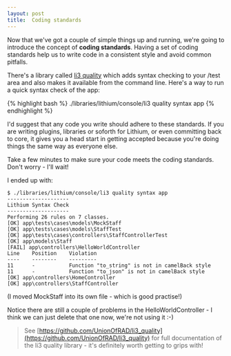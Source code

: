 ```yaml
---
layout: post
title:  Coding standards
---
```


Now that we've got a couple of simple things up and running, we're going to introduce the concept of **coding standards**. Having a set of coding standards help us to write code in a consistent style and avoid common pitfalls.

There's a library called [li3 quality](https://github.com/UnionOfRAD/li3_quality) which adds syntax checking to your /test area and also makes it available from the command line. Here's a way to run a quick syntax check of the app:

{% highlight bash %}
./libraries/lithium/console/li3 quality syntax app
{% endhighlight %}

I'd suggest that any code you write should adhere to these standards. If you are writing plugins, libraries or soforth for Lithium, or even committing back to core, it gives you a head start in getting accepted because you're doing things the same way as everyone else.

Take a few minutes to make sure your code meets the coding standards. Don't worry - I'll wait!

I ended up with:

	$ ./libraries/lithium/console/li3 quality syntax app
	--------------------
	Lithium Syntax Check
	--------------------
	Performing 26 rules on 7 classes.
	[OK] app\tests\cases\models\MockStaff
	[OK] app\tests\cases\models\StaffTest
	[OK] app\tests\cases\controllers\StaffControllerTest
	[OK] app\models\Staff
	[FAIL] app\controllers\HelloWorldController
	Line	Position	Violation
	----	--------	---------
	11  	-       	Function "to_string" is not in camelBack style
	11  	-       	Function "to_json" is not in camelBack style
	[OK] app\controllers\HomeController
	[OK] app\controllers\StaffController

(I moved MockStaff into its own file - which is good practise!)

Notice there are still a couple of problems in the HelloWorldController - I think we can just delete that one now, we're not using it :-)

> See  [https://github.com/UnionOfRAD/li3_quality](https://github.com/UnionOfRAD/li3_quality) for full documentation of the li3 quality library - it's definitely worth getting to grips with!